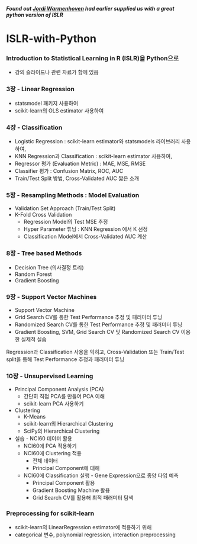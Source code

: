 ***Found out [Jordi Warmenhoven](https://github.com/JWarmenhoven/ISLR-python.git) had earlier supplied us with a great python version of ISLR***  

# ISLR-with-Python
### Introduction to Statistical Learning in R (ISLR)을 Python으로  
-  강의 슬라이드나 관련 자료가 함께 있음 

  
### 3장 - Linear Regression
* statsmodel 패키지 사용하여  
* scikit-learn의 OLS estimator 사용하여


### 4장 - Classification 
* Logistic Regression : scikit-learn estimator와 statsmodels 라이브러리 사용하여, 
* KNN Regression과 Classification : scikit-learn estimator 사용하여,
* Regressor 평가 (Evaluation Metric) : MAE, MSE, RMSE 
* Classifier 평가 : Confusion Matrix, ROC, AUC
* Train/Test Split 방법, Cross-Validated AUC 짧은 소개 

### 5장 - Resampling Methods : Model Evaluation
* Validation Set Approach (Train/Test Split)
* K-Fold Cross Validation
  - Regression Model의 Test MSE 추정
  - Hyper Parameter 튜닝 : KNN Regression 에서 K 선정 
  - Classification Model에서 Cross-Validated AUC 계산
  
### 8장 - Tree based Methods 
* Decision Tree (의사결정 트리)
* Random Forest
* Gradient Boosting

### 9장 - Support Vector Machines  
* Support Vector Machine 
* Grid Search CV를 통한 Test Performance 추정 및 패러미터 튜닝 
* Randomized Search CV를 통한 Test Performance 추정 및 패러미터 튜닝
* Gradient Boosting, SVM, Grid Search CV 및 Randomized Search CV 이용한 실제적 실습 

Regression과 Classification 사용을 익히고, Cross-Validation 또는 Train/Test split을 통해 Test Performance 추정과 패러미터 튜닝 
  
### 10장 - Unsupervised Learning   
* Principal Component Analysis (PCA)
  - 간단히 직접 PCA를 만들어 PCA 이해 
  - scikit-learn PCA 사용하기 
* Clustering
  - K-Means
  - scikit-learn의 Hierarchical Clustering
  - SciPy의 Hierarchical Clustering
* 실습 - NCI60 데이터 활용
  - NCI60에 PCA 적용하기
  - NCI60에 Clustering 적용 
    - 전체 데이터
	- Principal Component에 대해 
  - NCI60에 Classification 실행 - Gene Expression으로 종양 타입 예측
	- Principal Component 활용
	- Gradient Boosting Machine 활용
	- Grid Search CV를 활용해 최적 패러미터 탐색 
  
### Preprocessing for scikit-learn
* scikit-learn의 LinearRegression estimator에 적용하기 위해  
* categorical 변수, polynomial regression, interaction preprocessing 